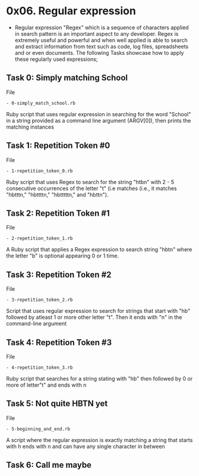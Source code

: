 # 0x06. Regular expression

- Regular expression "Regex" which is a sequence of characters applied in search pattern is an important aspect to any developer. Regex is extremely useful and powerful and when well applied is able to search and extract information from text such as code, log files, spreadsheets and or even documents. The following Tasks showcase how to apply these regularly used expressions;

## Task 0: Simply matching School

File

	- 0-simply_match_school.rb

Ruby script that uses regular expression in searching for the word "School" in a string provided as a command line argument (ARGV[0]), then prints the matching instances



## Task 1: Repetition Token #0

File

	- 1-repetition_token_0.rb

Ruby script that uses Regex to search for the string "htbn" with 2 - 5 consecutive occurrences of the letter "t" (i.e matches (i.e., it matches "hbtttn," "hbttttn," "hbtttttn," and "hbttn").



## Task 2: Repetition Token #1

File

	- 2-repetition_token_1.rb
A Ruby script that applies a Regex expression to search string "hbtn" where the letter "b" is optional appearing 0 or 1 time.



## Task 3: Repetition Token #2

File

	- 3-repetition_token_2.rb
Script that uses regular expression to search for strings that start with "hb" followed by atleast 1 or more other letter "t". Then it ends with "n" in the command-line argument



## Task 4: Repetition Token #3

File

	- 4-repetition_token_3.rb
Ruby script that searches for a string stating with "hb" then followed by 0 or more of letter"t" and ends with n



## Task 5: Not quite HBTN yet

File

	- 5-beginning_and_end.rb
A script where the regular expression is exactly matching a string that starts with h ends with n and can have any single character in between



## Task 6: Call me maybe
